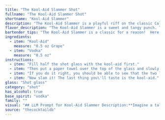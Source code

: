 ```yaml
---
title: "The Kool-Aid Slammer Shot"
fullname: "The Kool-Aid Slammer Shot"
shortname: "Kool-Aid Slammer"
description: "The Kool-Aid Slammer is a playful riff on the classic College Cocktail family, notorious for their simplicity and high-proof kick.  While its exact origin is murky, the Kool-Aid Slammer likely emerged in the 1980s, a testament to the enduring appeal of budget-friendly, high-energy drinks. "
flavor_description: "The Kool-Aid Slammer is a sweet and tangy punch. The Kool-Aid's familiar fruity flavor is amplified by the vodka, creating a playful, slightly tart base.  It's a nostalgic, light-hearted drink that's best enjoyed on a warm day with friends. The alcohol's presence is subtle but noticeable, making it a refreshing and easy-to-drink cocktail. "
bartender_tips: "The Kool-Aid Slammer is a classic for a reason!  Here's how to make it great: * Use good quality vodka, it makes a difference. * Chill the Kool-Aid and vodka beforehand for a refreshing drink. * Make it strong enough, but not too strong - a good 2:1 ratio of Kool-Aid to vodka is ideal. * Don't forget the ice! Keep it cold and don't overfill the glass.* You can rim the glass with sugar for a fun touch. "
ingredients:
  - item: "Kool-Aid"
    measure: "0.5 oz Grape"
  - item: "Vodka"
    measure: "0.5 oz"
instructions:
  - item: "Fill half the shot glass with the kool-aid first."
  - item: "Then put a paper towel over the top of the glass and slowly pour in the vodka."
  - item: "If you do it right, you should be able to see that the two liquids are separated, with the vodka on top."
  - item: "Now slam it! The last thing you\'ll taste is the kool-aid."
glass: "Shot glass"
category: "shot"
has_alcohol: true
base_spirit: "vodka"
family: ""
visual: "## LLM Prompt for Kool-Aid Slammer Description:**Imagine a tall, frosty glass filled with a vibrant, [COLOR] Kool-Aid. The liquid is swirling slightly, a testament to the recent addition of a healthy pour of [BRAND] Vodka. Tiny ice crystals cling to the glass, forming a shimmering halo around the drink. The surface is adorned with a [DESCRIPTION OF GARNISH], adding a touch of playful whimsy to this classic childhood treat turned adult delight.****To make the prompt more specific, replace the bracketed information with:*** **COLOR:**  Choose a color that matches your imagined Kool-Aid flavor (e.g., red for cherry, purple for grape).* **BRAND:**  Choose a vodka brand (e.g., Smirnoff, Absolut). * **DESCRIPTION OF GARNISH:**  Think of a simple garnish that complements the Kool-Aid flavor (e.g., a cherry for cherry Kool-Aid, a lime wedge for lemon-lime). **This prompt will help the LLM generate a vivid and engaging description of the Kool-Aid Slammer cocktail.** "
source: "thecocktaildb"
---
```


